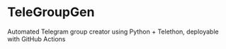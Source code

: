# TeleGroupGen
Automated Telegram group creator using Python + Telethon, deployable with GitHub Actions
